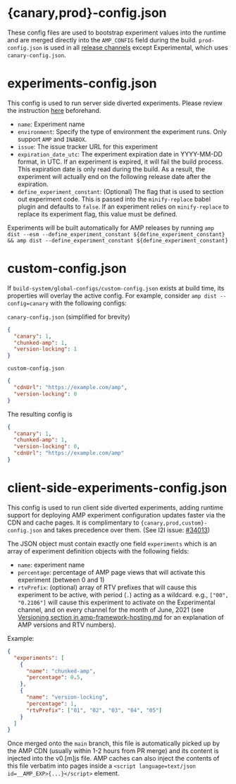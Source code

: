 # {canary,prod}-config.json

These config files are used to bootstrap experiment values into the runtime and are merged directly into the `AMP_CONFIG` field during the build. `prod-config.json` is used in all [release channels](../../docs/release-schedule.md#release-channels) except Experimental, which uses `canary-config.json`.

# experiments-config.json

This config is used to run server side diverted experiments. Please review the instruction [here](../../docs/running-server-side-experiment.md) beforehand.

-   `name`: Experiment name
-   `environment`: Specify the type of environment the experiment runs. Only support `AMP` and `INABOX`.
-   `issue`: The issue tracker URL for this experiment
-   `expiration_date_utc`: The experiment expiration date in YYYY-MM-DD format, in UTC. If an experiment is expired, it will fail the build process. This expiration date is only read during the build. As a result, the experiment will actually end on the following release date after the expiration.
-   `define_experiment_constant`: (Optional) The flag that is used to section out experiment code. This is passed into the `minify-replace` babel plugin and defaults to `false`. If an experiment relies on `minify-replace` to replace its experiment flag, this value must be defined.

Experiments will be built automatically for AMP releases by running `amp dist --esm --define_experiment_constant ${define_experiment_constant} && amp dist --define_experiment_constant ${define_experiment_constant}`

# custom-config.json

If `build-system/global-configs/custom-config.json` exists at build time, its properties will overlay the active config. For example, consider `amp dist --config=canary` with the following configs:

`canary-config.json` (simplified for brevity)

```json
{
  "canary": 1,
  "chunked-amp": 1,
  "version-locking": 1
}
```

`custom-config.json`

```json
{
  "cdnUrl": "https://example.com/amp",
  "version-locking": 0
}
```

The resulting config is

```json
{
  "canary": 1,
  "chunked-amp": 1,
  "version-locking": 0,
  "cdnUrl": "https://example.com/amp"
}
```

# client-side-experiments-config.json

This config is used to run client side diverted experiments, adding runtime support for deploying AMP experiment configuration updates faster via the CDN and cache pages. It is complimentary to `{canary,prod,custom}-config.json` and takes precedence over them. (See I2I issue: [#34013](https://github.com/ampproject/amphtml/issues/34013))

The JSON object must contain exactly one field `experiments` which is an array of experiment definition objects with the following fields:

-   `name`: experiment name
-   `percentage`: percentage of AMP page views that will activate this experiment (between 0 and 1)
-   `rtvPrefix`: (optional) array of RTV prefixes that will cause this experiment to be active, with period (`.`) acting as a wildcard. e.g., `["00", "0.2106"]` will cause this experiment to activate on the Experimental channel, and on every channel for the month of June, 2021 (see [Versioning section in amp-framework-hosting.md](../../docs/spec/amp-framework-hosting.md#versioning) for an explanation of AMP versions and RTV numbers).

Example:

```json
{
  "experiments": [
    {
      "name": "chunked-amp",
      "percentage": 0.5,
    },
    {
      "name": "version-locking",
      "percentage": 1,
      "rtvPrefix": ["01", "02", "03", "04", "05"]
    }
  ]
}
```

Once merged onto the `main` branch, this file is automatically picked up by the AMP CDN (usually within 1-2 hours from PR merge) and its content is injected into the v0.\[m\]js file. AMP caches can also inject the contents of this file verbatim into pages inside a `<script language=text/json id=__AMP_EXP>{...}</script>` element.

